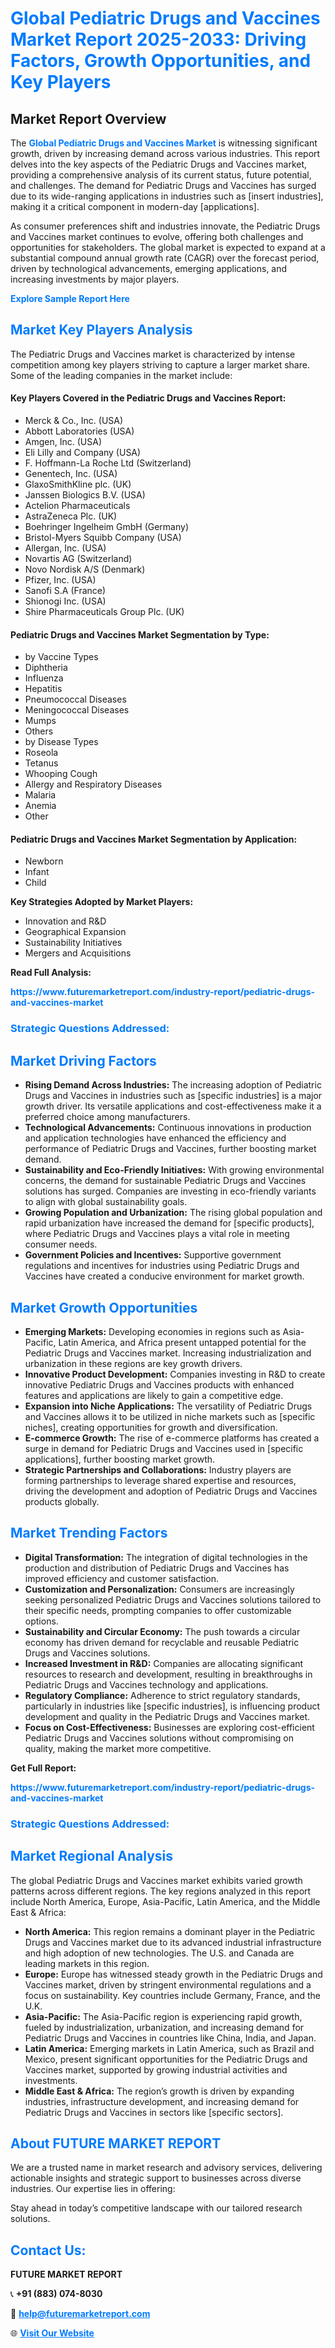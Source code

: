 <h1 style="color: #007BFF;">Global Pediatric Drugs and Vaccines Market Report 2025-2033: Driving Factors, Growth Opportunities, and Key Players</h1>

<section id="overview">
<h2>Market Report Overview</h2>
<p>The <a href="https://www.futuremarketreport.com/industry-report/pediatric-drugs-and-vaccines-market" style="color: #007BFF; text-decoration: none;"><strong>Global Pediatric Drugs and Vaccines Market</strong></a> is witnessing significant growth, driven by increasing demand across various industries. This report delves into the key aspects of the Pediatric Drugs and Vaccines market, providing a comprehensive analysis of its current status, future potential, and challenges. The demand for Pediatric Drugs and Vaccines has surged due to its wide-ranging applications in industries such as [insert industries], making it a critical component in modern-day [applications].</p>
<p>As consumer preferences shift and industries innovate, the Pediatric Drugs and Vaccines market continues to evolve, offering both challenges and opportunities for stakeholders. The global market is expected to expand at a substantial compound annual growth rate (CAGR) over the forecast period, driven by technological advancements, emerging applications, and increasing investments by major players.</p>
</section>

<section id="overview">
<p><a href="https://www.futuremarketreport.com/request-sample/reportId=97985" style="color: #007BFF; text-decoration: none;"><strong>Explore Sample Report Here</strong></a></p>
</section>

<section id="key-players">
<h2 style="color: #007BFF;">Market Key Players Analysis</h2>
<p>The Pediatric Drugs and Vaccines market is characterized by intense competition among key players striving to capture a larger market share. Some of the leading companies in the market include:</p>
<h4>Key Players Covered in the Pediatric Drugs and Vaccines Report:</h4>
<ul><li>Merck &amp; Co., Inc. (USA)</li><li>Abbott Laboratories (USA)</li><li>Amgen, Inc. (USA)</li><li>Eli Lilly and Company (USA)</li><li>F. Hoffmann-La Roche Ltd (Switzerland)</li><li>Genentech, Inc. (USA)</li><li>GlaxoSmithKline plc. (UK)</li><li>Janssen Biologics B.V. (USA)</li><li>Actelion Pharmaceuticals</li><li>AstraZeneca Plc. (UK)</li><li>Boehringer Ingelheim GmbH (Germany)</li><li>Bristol-Myers Squibb Company (USA)</li><li>Allergan, Inc. (USA)</li><li>Novartis AG (Switzerland)</li><li>Novo Nordisk A/S (Denmark)</li><li>Pfizer, Inc. (USA)</li><li>Sanofi S.A (France)</li><li>Shionogi Inc. (USA)</li><li>Shire Pharmaceuticals Group Plc. (UK)</li></ul>
<h4>Pediatric Drugs and Vaccines Market Segmentation by Type:</h4>
<ul><li>by Vaccine Types</li><li>Diphtheria</li><li>Influenza</li><li>Hepatitis</li><li>Pneumococcal Diseases</li><li>Meningococcal Diseases</li><li>Mumps</li><li>Others</li><li>by Disease Types</li><li>Roseola</li><li>Tetanus</li><li>Whooping Cough</li><li>Allergy and Respiratory Diseases</li><li>Malaria</li><li>Anemia</li><li>Other</li></ul>

<h4>Pediatric Drugs and Vaccines Market Segmentation by Application:</h4>
<ul><li>Newborn</li><li>Infant</li><li>Child</li></ul>
<p><strong>Key Strategies Adopted by Market Players:</strong></p>
<ul>
<li>Innovation and R&D</li>
<li>Geographical Expansion</li>
<li>Sustainability Initiatives</li>
<li>Mergers and Acquisitions</li>
</ul>
</section>

<section>
<p><strong>Read Full Analysis: </strong></p><a href="https://www.futuremarketreport.com/industry-report/pediatric-drugs-and-vaccines-market" style="color: #007BFF; text-decoration: none;"><strong>https://www.futuremarketreport.com/industry-report/pediatric-drugs-and-vaccines-market</strong></a>
<h3 style="color: #007BFF;">Strategic Questions Addressed:</h3>
</section>

<section id="driving-factors">
<h2 style="color: #007BFF;">Market Driving Factors</h2>
<ul>
<li><strong>Rising Demand Across Industries:</strong> The increasing adoption of Pediatric Drugs and Vaccines in industries such as [specific industries] is a major growth driver. Its versatile applications and cost-effectiveness make it a preferred choice among manufacturers.</li>
<li><strong>Technological Advancements:</strong> Continuous innovations in production and application technologies have enhanced the efficiency and performance of Pediatric Drugs and Vaccines, further boosting market demand.</li>
<li><strong>Sustainability and Eco-Friendly Initiatives:</strong> With growing environmental concerns, the demand for sustainable Pediatric Drugs and Vaccines solutions has surged. Companies are investing in eco-friendly variants to align with global sustainability goals.</li>
<li><strong>Growing Population and Urbanization:</strong> The rising global population and rapid urbanization have increased the demand for [specific products], where Pediatric Drugs and Vaccines plays a vital role in meeting consumer needs.</li>
<li><strong>Government Policies and Incentives:</strong> Supportive government regulations and incentives for industries using Pediatric Drugs and Vaccines have created a conducive environment for market growth.</li>
</ul>
</section>

<section id="growth-opportunities">
<h2 style="color: #007BFF;">Market Growth Opportunities</h2>
<ul>
<li><strong>Emerging Markets:</strong> Developing economies in regions such as Asia-Pacific, Latin America, and Africa present untapped potential for the Pediatric Drugs and Vaccines market. Increasing industrialization and urbanization in these regions are key growth drivers.</li>
<li><strong>Innovative Product Development:</strong> Companies investing in R&D to create innovative Pediatric Drugs and Vaccines products with enhanced features and applications are likely to gain a competitive edge.</li>
<li><strong>Expansion into Niche Applications:</strong> The versatility of Pediatric Drugs and Vaccines allows it to be utilized in niche markets such as [specific niches], creating opportunities for growth and diversification.</li>
<li><strong>E-commerce Growth:</strong> The rise of e-commerce platforms has created a surge in demand for Pediatric Drugs and Vaccines used in [specific applications], further boosting market growth.</li>
<li><strong>Strategic Partnerships and Collaborations:</strong> Industry players are forming partnerships to leverage shared expertise and resources, driving the development and adoption of Pediatric Drugs and Vaccines products globally.</li>
</ul>
</section>

<section id="trending-factors">
<h2 style="color: #007BFF;">Market Trending Factors</h2>
<ul>
<li><strong>Digital Transformation:</strong> The integration of digital technologies in the production and distribution of Pediatric Drugs and Vaccines has improved efficiency and customer satisfaction.</li>
<li><strong>Customization and Personalization:</strong> Consumers are increasingly seeking personalized Pediatric Drugs and Vaccines solutions tailored to their specific needs, prompting companies to offer customizable options.</li>
<li><strong>Sustainability and Circular Economy:</strong> The push towards a circular economy has driven demand for recyclable and reusable Pediatric Drugs and Vaccines solutions.</li>
<li><strong>Increased Investment in R&D:</strong> Companies are allocating significant resources to research and development, resulting in breakthroughs in Pediatric Drugs and Vaccines technology and applications.</li>
<li><strong>Regulatory Compliance:</strong> Adherence to strict regulatory standards, particularly in industries like [specific industries], is influencing product development and quality in the Pediatric Drugs and Vaccines market.</li>
<li><strong>Focus on Cost-Effectiveness:</strong> Businesses are exploring cost-efficient Pediatric Drugs and Vaccines solutions without compromising on quality, making the market more competitive.</li>
</ul>
</section>

<section>
<p><strong>Get Full Report: </strong></p><a href="https://www.futuremarketreport.com/industry-report/pediatric-drugs-and-vaccines-market" style="color: #007BFF; text-decoration: none;"><strong>https://www.futuremarketreport.com/industry-report/pediatric-drugs-and-vaccines-market</strong></a>
<h3 style="color: #007BFF;">Strategic Questions Addressed:</h3>
</section>


<section id="regional-analysis">
<h2 style="color: #007BFF;">Market Regional Analysis</h2>
<p>The global Pediatric Drugs and Vaccines market exhibits varied growth patterns across different regions. The key regions analyzed in this report include North America, Europe, Asia-Pacific, Latin America, and the Middle East & Africa:</p>
<ul>
<li><strong>North America:</strong> This region remains a dominant player in the Pediatric Drugs and Vaccines market due to its advanced industrial infrastructure and high adoption of new technologies. The U.S. and Canada are leading markets in this region.</li>
<li><strong>Europe:</strong> Europe has witnessed steady growth in the Pediatric Drugs and Vaccines market, driven by stringent environmental regulations and a focus on sustainability. Key countries include Germany, France, and the U.K.</li>
<li><strong>Asia-Pacific:</strong> The Asia-Pacific region is experiencing rapid growth, fueled by industrialization, urbanization, and increasing demand for Pediatric Drugs and Vaccines in countries like China, India, and Japan.</li>
<li><strong>Latin America:</strong> Emerging markets in Latin America, such as Brazil and Mexico, present significant opportunities for the Pediatric Drugs and Vaccines market, supported by growing industrial activities and investments.</li>
<li><strong>Middle East & Africa:</strong> The region’s growth is driven by expanding industries, infrastructure development, and increasing demand for Pediatric Drugs and Vaccines in sectors like [specific sectors].</li>
</ul>
</section>

<footer>
<h2 style="color: #007BFF;">About FUTURE MARKET REPORT</h2>
<p>We are a trusted name in market research and advisory services, delivering actionable insights and strategic support to businesses across diverse industries. Our expertise lies in offering:</p>

<p>Stay ahead in today’s competitive landscape with our tailored research solutions.</p>

<h2 style="color: #007BFF;">Contact Us:</h2>
<p><strong>FUTURE MARKET REPORT</strong></p>
<p>📞 <strong>+91 (883) 074-8030</strong></p>
<p>📧 <strong><a href="mailto:help@futuremarketreport.com" style="color: #007BFF;">help@futuremarketreport.com</a></strong></p>
<p>🌐 <strong><a href="https://www.futuremarketreport.com/" style="color: #007BFF;">Visit Our Website</a></strong></p>
</footer>